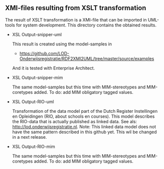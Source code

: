 ## XMI-files resulting from XSLT transformation

The result of XSLT transformation is a XMI-file that can be imported in UML-tools for system development.  This directory contains the obtained results.

* XSL Output-snipper-uml

  This result is created using the model-samples in 
  - https://github.com/LOD-Onderwijsregistratie/RDF2XMI2UML/tree/master/source/examples

  And it is tested with Enterprise Architect.  

*  XSL Output-snipper-mim

   The same model-samples but this time with MIM-stereotypes and MIM-coretypes added. To do: add MIM obligatory tagged values.

*  XSL Output-RIO-uml

   Transformation of the data model part of the Dutch Register Instellingen en Opleidingen (RIO, about schools en courses). This model describes the RIO-data that is actually published as linked data. See als:  http://lod.onderwijsregistratie.nl.  Note: This linked data model does not have the same pattern described in this github  yet. This wil be changed in a next release. 

*  XSL Output-RIO-mim

   The same model-samples but this time with MIM-stereotypes and MIM-coretypes added. To do: add MIM obligatory tagged values.

